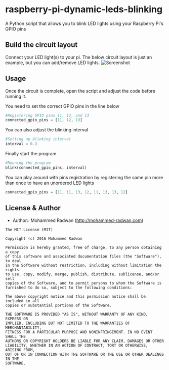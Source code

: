 # raspberry-pi-dynamic-leds-blinking
A Python script that allows you to blink LED lights using your Raspberry Pi's GPIO pins

## Build the circuit layout
Connect your LED light(s) to your pi. The below circuit layout is just an example, but you can add/remove LED lights.
![Screenshot](http://mohammed-radwan.com/uploads/led%203x.jpg?id=1)

## Usage
Once the circuit is complete, open the script and adjust the code before running it.

You need to set the correct GPIO pins in the line below
```python
#Registering GPIO pins 11, 12, and 13
connected_gpio_pins = [11, 12, 13]
```

You can also adjust the blinking interval
```python
#Setting up blinking interval
interval = 0.3
```

Finally start the program
```python
#Running the program
blink(connected_gpio_pins, interval)
```

You can play around with pins registration by registering the same pin more than once to have an unordered LED lights
```python
connected_gpio_pins = [11, 11, 13, 12, 11, 13, 13, 12]
```

License & Author
-----------------
- Author:: Mohammed Radwan (<http://mohammed-radwan.com>)

```text
The MIT License (MIT)

Copyright (c) 2016 Mohammed Radwan

Permission is hereby granted, free of charge, to any person obtaining a copy
of this software and associated documentation files (the "Software"), to deal
in the Software without restriction, including without limitation the rights
to use, copy, modify, merge, publish, distribute, sublicense, and/or sell
copies of the Software, and to permit persons to whom the Software is
furnished to do so, subject to the following conditions:

The above copyright notice and this permission notice shall be included in all
copies or substantial portions of the Software.

THE SOFTWARE IS PROVIDED "AS IS", WITHOUT WARRANTY OF ANY KIND, EXPRESS OR
IMPLIED, INCLUDING BUT NOT LIMITED TO THE WARRANTIES OF MERCHANTABILITY,
FITNESS FOR A PARTICULAR PURPOSE AND NONINFRINGEMENT. IN NO EVENT SHALL THE
AUTHORS OR COPYRIGHT HOLDERS BE LIABLE FOR ANY CLAIM, DAMAGES OR OTHER
LIABILITY, WHETHER IN AN ACTION OF CONTRACT, TORT OR OTHERWISE, ARISING FROM,
OUT OF OR IN CONNECTION WITH THE SOFTWARE OR THE USE OR OTHER DEALINGS IN THE
SOFTWARE.
```
